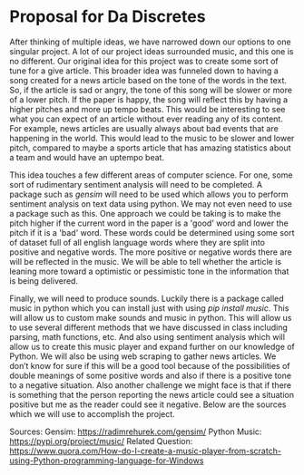 # Proposal for Da Discretes

After thinking of multiple ideas, we have narrowed down our options to one
singular project. A lot of our project ideas surrounded music, and this one is no different. Our original idea for this project was to create some sort of tune for a give article. This broader idea was funneled down to having a song created for a news article based on the tone of the words in the text. So, if the article is sad or angry, the tone of this song will be slower or more of a lower pitch. If the paper is happy, the song will reflect this by having a higher pitches and more up tempo beats. This would be interesting to see what you can expect of an article without ever reading any of its content. For example, news articles are usually always about bad events that are happening in the world. This would lead to the music to be slower and lower pitch, compared to maybe a sports article that has amazing statistics about a team and would have an uptempo beat.

This idea touches a few different areas of computer science. For one, some sort of rudimentary sentiment analysis will need to be completed. A package such as *gensim* will need to be used which allows you to perform sentiment analysis on text data using python. We may not even need to use a package such as this. One approach we could be taking is to make the pitch higher if the current word in the paper is a 'good' word and lower the pitch if it is a 'bad' word. These words could be determined using some sort of dataset full of all english language words where they are split into positive and negative words. The more positive or negative words there are will be reflected in the music. We will be able to tell whether the article is leaning more toward a optimistic or pessimistic tone in the information that is being delivered.

Finally, we will need to produce sounds. Luckily there is a package called music in python which you can install just with using *pip install music*. This will allow us to custom make sounds and music in python. This will allow us to use several different  methods that we have discussed in class including parsing, math functions, etc. And also using sentiment analysis which will allow us to create this music player and expand further on our knowledge of Python. We will also be using web scraping to gather news articles. We don’t know for sure if this will be a good tool because of the possibilities of double meanings of some positive words and also if there is a positive tone to a negative situation. Also another challenge we might face is that if there is something that the person reporting the news article could see a situation positive but me as the reader could see it negative. Below are the sources which we will use to accomplish the project.

Sources:
Gensim:
https://radimrehurek.com/gensim/
Python Music:
https://pypi.org/project/music/
Related Question: https://www.quora.com/How-do-I-create-a-music-player-from-scratch-using-Python-programming-language-for-Windows
